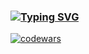 ### <a href="https://git.io/typing-svg"><img src="https://readme-typing-svg.herokuapp.com?font=Fira+Code&pause=1000&width=435&lines=Junior+frontend+developer" alt="Typing SVG" /></a>

[![codewars](https://www.codewars.com/users/Sergei342/badges/small)](https://www.codewars.com/users/Sergei342) 
